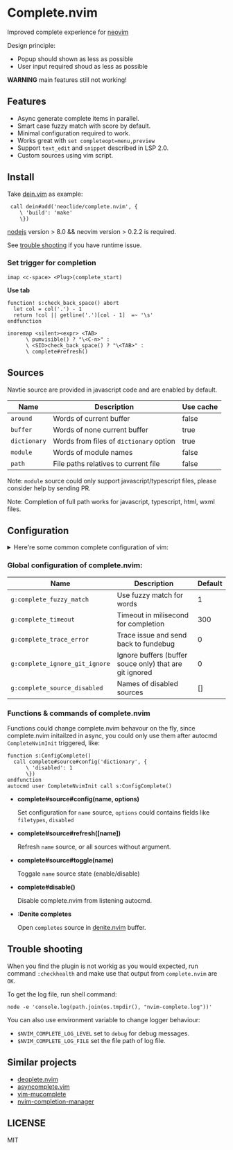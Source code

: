 # Complete.nvim

Improved complete experience for [neovim](https://github.com/neovim/neovim)

Design principle:

* Popup should shown as less as possible
* User input required shoud as less as possible

**WARNING** main features still not working!

## Features

* Async generate complete items in parallel.
* Smart case fuzzy match with score by default.
* Minimal configuration required to work.
* Works great with `set completeopt=menu,preview`
* Support `text_edit` and `snippet` described in LSP 2.0.
* Custom sources using vim script.

## Install

Take [dein.vim](https://github.com/Shougo/dein.vim) as example:

``` vim
 call dein#add('neoclide/complete.nvim', {
    \ 'build': 'make'
    \})
```

[nodejs](http://nodejs.org/) version > 8.0 && neovim version > 0.2.2 is required.

See [trouble shooting](#trouble-shooting) if you have runtime issue.

### Set trigger for completion

``` vim
imap <c-space> <Plug>(complete_start)
```

**Use tab**

``` vim
function! s:check_back_space() abort
  let col = col('.') - 1
  return !col || getline('.')[col - 1]  =~ '\s'
endfunction

inoremap <silent><expr> <TAB>
      \ pumvisible() ? "\<C-n>" :
      \ <SID>check_back_space() ? "\<TAB>" :
      \ complete#refresh()
```

## Sources

Navtie source are provided in javascript code and are enabled by default.


Name         | Description                             | Use cache
------------ | -------------                           | ------------
`around`     | Words of current buffer                 | false
`buffer`     | Words of none current buffer            | true
`dictionary` | Words from files of `dictionary` option | true
`module`     | Words of module names                   | false
`path`       | File paths relatives to current file    | false

Note: `module` source could only support javascript/typescript files, please
consider help by sending PR.

Note: Completion of full path works for javascript, typescript, html,
wxml files.

## Configuration

<details>
  <summary>Here're some common complete configuration of vim:</summary>

``` vim
" user <Tab> and <S-Tab> to iterate complete item
inoremap <expr> <Tab> pumvisible() ? "\<C-n>" : "\<Tab>"
inoremap <expr> <S-Tab> pumvisible() ? "\<C-p>" : "\<S-Tab>"
" use <enter> to finish complete
inoremap <expr> <cr> pumvisible() ? "\<C-y>" : "\<cr>"

" Auto close preview window when completion is done.
autocmd! CompleteDone * if pumvisible() == 0 | pclose | endif

" Recommanded completeopt setting see `:h completeopt`
set completeopt=menu,preview
```
</details>


### Global configuration of complete.nvim:

Name                           | Description                                             | Default
------------                   | -------------                                           | ------------
`g:complete_fuzzy_match`       | Use fuzzy match for words                               | 1
`g:complete_timeout`           | Timeout in milisecond for completion                    | 300
`g:complete_trace_error`       | Trace issue and send back to fundebug                   | 0
`g:complete_ignore_git_ignore` | Ignore buffers (buffer souce only) that are git ignored | 0
`g:complete_source_disabled`   | Names of disabled sources                               | []

### Functions & commands of complete.nvim

Functions could change complete.nvim behavour on the fly, since complete.nvim
initailzed in async, you could only use them after autocmd `CompleteNvimInit`
triggered, like:

``` vim
function s:ConfigComplete()
  call complete#source#config('dictionary', {
      \ 'disabled': 1
      \})
endfunction
autocmd user CompleteNvimInit call s:ConfigComplete()
```

* **complete#source#config(name, options)**

  Set configuration for `name` source, `options` could contains fields like
  `filetypes`, `disabled`

* **complete#source#refresh([name])**

  Refresh `name` source, or all sources without argument.

* **complete#source#toggle(name)**

  Toggale `name` source state (enable/disable)

* **complete#disable()**

  Disable complete.nvim from listening autocmd.

* **:Denite completes**

  Open `completes` source in [denite.nvim](https://github.com/Shougo/denite.nvim) buffer.

## Trouble shooting

When you find the plugin is not workig as you would expected, run command
`:checkhealth` and make use that output from `complete.nvim` are `OK`.

To get the log file, run shell command:

    node -e 'console.log(path.join(os.tmpdir(), "nvim-complete.log"))'

You can also use environment variable to change logger behaviour:

* `$NVIM_COMPLETE_LOG_LEVEL` set to `debug` for debug messages.
* `$NVIM_COMPLETE_LOG_FILE` set the file path of log file.

## Similar projects

* [deoplete.nvim](https://github.com/Shougo/deoplete.nvim)
* [asyncomplete.vim](https://github.com/prabirshrestha/asyncomplete.vim)
* [vim-mucomplete](https://github.com/lifepillar/vim-mucomplete/)
* [nvim-completion-manager](https://github.com/roxma/nvim-completion-manager)

## LICENSE

MIT
